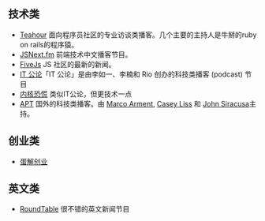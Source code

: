 ## 技术类
* [Teahour](http://teahour.fm/) 面向程序员社区的专业访谈类播客。几个主要的主持人是牛掰的ruby on rails的程序猿。
* [JSNext.fm](http://jsnext.fm/) 前端技术中文播客节目。
* [FiveJs](https://fivejs.codeschool.com/) JS 社区的最新的新闻。
* [IT 公论](http://www.itgonglun.com/)「IT 公论」是由李如一、李楠和 Rio 创办的科技类播客 (podcast) 节目
* [内核恐慌](http://ipn.li/kernelpanic/) 类似IT公论，但更技术一点
* [APT](http://atp.fm/) 国外的科技类播客。由 [Marco Arment](http://www.marco.org/), [Casey Liss](http://www.caseyliss.com/) 和 [John Siracusa](http://hypercritical.co/)主持。

## 创业类
* [蛋解创业](http://www.lizhi.fm/#/206682)

## 英文类
* [RoundTable](http://english.cri.cn/4926/more/11680/more11680.htm) 很不错的英文新闻节目